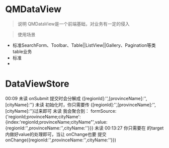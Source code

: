 # QMDataView
> 说明
  QMDataView是一个前端基础，对业务有一定的侵入

> 使用场景
    
- 标准SearchForm、Toolbar、Table||ListView||Gallery、Pagination等类table业务
- 标准
- 
    
# DataViewStore



00:09
<Element index="regionId;provinceName;cityName"/>
未读
onSubmit 提交时会分解成  {[regionId]:'',[provinceName]:'',[cityName]:''}
未读
初始化时，你只需要传     {[regionId]:'',[provinceName]:'',[cityName]:''}过来即可
未读
我会聚合到：  formSource:{'regionId;provinceName;cityName':{index:'regionId;provinceName;cityName"',value:{regionId:'',provinceName:'',cityName:''}}}
未读
00:13:27
你只需要在<Elelment/> 的target内做好value的处理即可，当让 onChange也要 提交  onChange({regionId:'',provinceName:'',cityName:''}})
